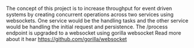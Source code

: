 The concept of this project is to increase throughput for event driven systems by creating concurrent operations across two services using websockets. 
One service would be the handling tasks and the other service would be handling the initial request and persistence.
The /process endpoint is upgraded to a websocket using gorilla websocket
Read more about it hear https://github.com/gorilla/websocket
